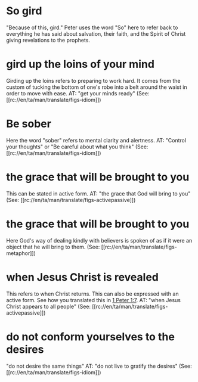 # So gird

"Because of this, gird." Peter uses the word "So" here to refer back to everything he has said about salvation, their faith, and the Spirit of Christ giving revelations to the prophets.

# gird up the loins of your mind

Girding up the loins refers to preparing to work hard. It comes from the custom of tucking the bottom of one's robe into a belt around the waist in order to move with ease. AT: "get your minds ready" (See: [[rc://en/ta/man/translate/figs-idiom]])

# Be sober

Here the word "sober" refers to mental clarity and alertness. AT: "Control your thoughts" or "Be careful about what you think" (See: [[rc://en/ta/man/translate/figs-idiom]])

# the grace that will be brought to you

This can be stated in active form. AT: "the grace that God will bring to you" (See: [[rc://en/ta/man/translate/figs-activepassive]])

# the grace that will be brought to you

Here God's way of dealing kindly with believers is spoken of as if it were an object that he will bring to them. (See: [[rc://en/ta/man/translate/figs-metaphor]])

# when Jesus Christ is revealed

This refers to when Christ returns. This can also be expressed with an active form. See how you translated this in [1 Peter 1:7](./06.md). AT: "when Jesus Christ appears to all people" (See: [[rc://en/ta/man/translate/figs-activepassive]])

# do not conform yourselves to the desires

"do not desire the same things" AT: "do not live to gratify the desires" (See: [[rc://en/ta/man/translate/figs-idiom]])